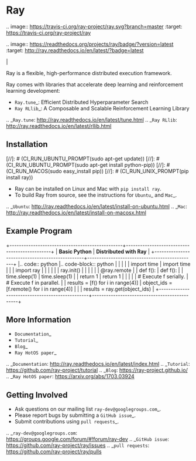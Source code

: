 Ray
===

.. image:: https://travis-ci.org/ray-project/ray.svg?branch=master
    :target: https://travis-ci.org/ray-project/ray

.. image:: https://readthedocs.org/projects/ray/badge/?version=latest
    :target: http://ray.readthedocs.io/en/latest/?badge=latest

|

Ray is a flexible, high-performance distributed execution framework.

Ray comes with libraries that accelerate deep learning and reinforcement learning development:

- `Ray.tune`_: Efficient Distributed Hyperparameter Search
- `Ray RLlib`_: A Composable and Scalable Reinforcement Learning Library

.. _`Ray.tune`: http://ray.readthedocs.io/en/latest/tune.html
.. _`Ray RLlib`: http://ray.readthedocs.io/en/latest/rllib.html


Installation
------------
[//]: # (CI_RUN_UBUNTU_PROMPT(sudo apt-get update))
[//]: # (CI_RUN_UBUNTU_PROMPT(sudo apt-get install python-pip))
[//]: # (CI_RUN_MACOS(sudo easy_install pip))
[//]: # (CI_RUN_UNIX_PROMPT(pip install ray))
- Ray can be installed on Linux and Mac with ``pip install ray``.
- To build Ray from source, see the instructions for `Ubuntu`_ and `Mac`_.

.. _`Ubuntu`: http://ray.readthedocs.io/en/latest/install-on-ubuntu.html
.. _`Mac`: http://ray.readthedocs.io/en/latest/install-on-macosx.html


Example Program
---------------

+------------------------------------------------+----------------------------------------------+
| **Basic Python**                               | **Distributed with Ray**                     |
+------------------------------------------------+----------------------------------------------+
|.. code:: python                                |.. code-block:: python                        |
|                                                |                                              |
|  import time                                   |  import time                                 |
|                                                |  import ray                                  |
|                                                |                                              |
|                                                |  ray.init()                                  |
|                                                |                                              |
|                                                |  @ray.remote                                 |
|  def f():                                      |  def f():                                    |
|      time.sleep(1)                             |      time.sleep(1)                           |
|      return 1                                  |      return 1                                |
|                                                |                                              |
|  # Execute f serially.                         |  # Execute f in parallel.                    |
|  results = [f() for i in range(4)]             |  object_ids = [f.remote() for i in range(4)] |
|                                                |  results = ray.get(object_ids)               |
+------------------------------------------------+----------------------------------------------+


More Information
----------------

- `Documentation`_
- `Tutorial`_
- `Blog`_
- `Ray HotOS paper`_

.. _`Documentation`: http://ray.readthedocs.io/en/latest/index.html
.. _`Tutorial`: https://github.com/ray-project/tutorial
.. _`Blog`: https://ray-project.github.io/
.. _`Ray HotOS paper`: https://arxiv.org/abs/1703.03924

Getting Involved
----------------

- Ask questions on our mailing list `ray-dev@googlegroups.com`_.
- Please report bugs by submitting a `GitHub issue`_.
- Submit contributions using `pull requests`_.

.. _`ray-dev@googlegroups.com`: https://groups.google.com/forum/#!forum/ray-dev
.. _`GitHub issue`: https://github.com/ray-project/ray/issues
.. _`pull requests`: https://github.com/ray-project/ray/pulls
